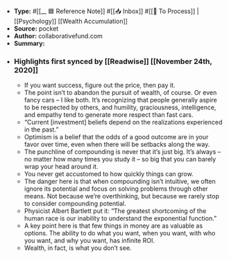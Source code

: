 - **Type:** #[[__ 🟦  Reference Note]] #[[📥 Inbox]] #[[📝 To Process]] | [[Psychology]] [[Wealth Accumulation]]
- **Source:**  pocket
- **Author:** collaborativefund.com
- **Summary:**
- ### Highlights first synced by [[Readwise]] [[November 24th, 2020]]
    - If you want success, figure out the price, then pay it. 
    - The point isn’t to abandon the pursuit of wealth, of course. Or even fancy cars – I like both. It’s recognizing that people generally aspire to be respected by others, and humility, graciousness, intelligence, and empathy tend to generate more respect than fast cars. 
    - “Current [investment] beliefs depend on the realizations experienced in the past.” 
    - Optimism is a belief that the odds of a good outcome are in your favor over time, even when there will be setbacks along the way. 
    - The punchline of compounding is never that it’s just big. It’s always – no matter how many times you study it – so big that you can barely wrap your head around it. 
    - You never get accustomed to how quickly things can grow. 
    - The danger here is that when compounding isn’t intuitive, we often ignore its potential and focus on solving problems through other means. Not because we’re overthinking, but because we rarely stop to consider compounding potential. 
    - Physicist Albert Bartlett put it: “The greatest shortcoming of the human race is our inability to understand the exponential function.” 
    - A key point here is that few things in money are as valuable as options. The ability to do what you want, when you want, with who you want, and why you want, has infinite ROI. 
    - Wealth, in fact, is what you don’t see. 
